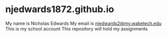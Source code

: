 # njedwards1872.github.io
My name is Nicholas Edwards
My email is njedwards2@my.waketech.edu
This is my school account
This repository will hold my assignments
